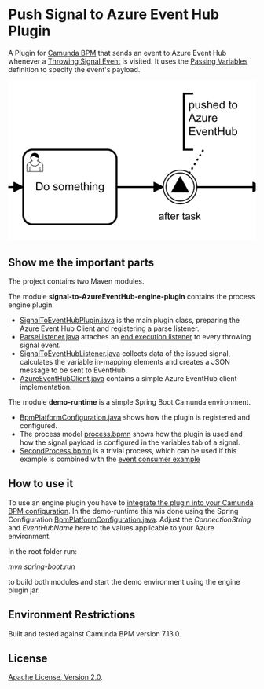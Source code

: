 # Push Signal to Azure Event Hub Plugin

A Plugin for [Camunda BPM](http://docs.camunda.org) that sends an event to Azure Event Hub whenever a [Throwing Signal Event](https://docs.camunda.org/manual/latest/reference/bpmn20/events/signal-events/#throwing-signal-events) is visited.
It uses the [Passing Variables](https://docs.camunda.org/manual/latest/reference/bpmn20/events/signal-events/#passing-variables) definition to specify the event's payload.

![Signal](signal.png)

## Show me the important parts
The project contains two Maven modules. 

The module **signal-to-AzureEventHub-engine-plugin** contains the process engine plugin. 
- [SignalToEventHubPlugin.java](signal-to-AzureEventHub-engine-plugin/src/main/java/com/camunda/consulting/eventhub/plugin/SignalToEventHubPlugin.java) is the main plugin class, preparing the Azure Event Hub Client and registering a parse listener.
- [ParseListener.java](signal-to-AzureEventHub-engine-plugin/src/main/java/com/camunda/consulting/eventhub/plugin/AttachEventHubProducerParseListener.java) attaches an [end execution listener](https://docs.camunda.org/manual/latest/user-guide/process-engine/delegation-code/#execution-listener) to every throwing signal event.
- [SignalToEventHubListener.java](signal-to-AzureEventHub-engine-plugin/src/main/java/com/camunda/consulting/eventhub/plugin/SignalToEventHubListener.java) collects data of the issued signal, calculates the variable in-mapping elements and creates a JSON message to be sent to EventHub. 
- [AzureEventHubClient.java](signal-to-AzureEventHub-engine-plugin/src/main/java/com/camunda/consulting/eventhub/plugin/AzureEventHubClient.java) contains a simple Azure EventHub client implementation.

The module **demo-runtime** is a simple Spring Boot Camunda environment. 
- [BpmPlatformConfiguration.java](snippets/engine-plugin-signal-to-azure-eventhub/demo-runtime/src/main/java/eventhub/BpmPlatformConfiguration.java) shows how the plugin is registered and configured.
- The process model [process.bpmn](demo-runtime/src/main/resources/process.bpmn) shows how the plugin is used and how the signal payload is configured in the variables tab of a signal.
- [SecondProcess.bpmn](demo-runtime/src/main/resources/process.bpmn) is a trivial process, which can be used if this example is combined with the [event consumer example](../azure-eventhub-consumer-java)   


## How to use it
To use an engine plugin you have to [integrate the plugin into your Camunda BPM configuration](https://docs.camunda.org/manual/latest/user-guide/process-engine/process-engine-plugins/).
In the demo-runtime this wis done using the Spring Configuration 
[BpmPlatformConfiguration.java](snippets/engine-plugin-signal-to-azure-eventhub/demo-runtime/src/main/java/eventhub/BpmPlatformConfiguration.java).
Adjust the *ConnectionString* and *EventHubName* here to the values applicable to your Azure environment.

In the root folder run:

*mvn spring-boot:run*

to build both modules and start the demo environment using the engine plugin jar. 
 
## Environment Restrictions
Built and tested against Camunda BPM version 7.13.0.

## License
[Apache License, Version 2.0](http://www.apache.org/licenses/LICENSE-2.0).
